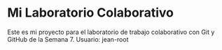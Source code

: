 # Mi Laboratorio Colaborativo

Este es mi proyecto para el laboratorio de trabajo colaborativo con Git y GitHub de la Semana 7.
Usuario: jean-root